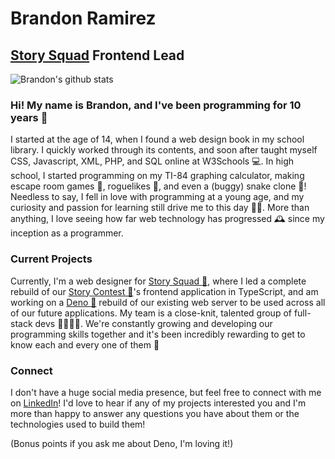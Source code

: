 # Brandon Ramirez

## [Story Squad](https://github.com/story-squad) Frontend Lead

![Brandon's github stats](https://github-readme-stats.vercel.app/api?username=bramirez96&show_icons=true&theme=cobalt)

### Hi! My name is Brandon, and I've been programming for 10 years 👴

I started at the age of 14, when I found a web design book in my school library. I quickly worked through its contents, and soon after taught myself CSS, Javascript, XML, PHP, and SQL online at W3Schools 💻. In high school, I started programming on my TI-84 graphing calculator, making escape room games 🚪, roguelikes 🤺, and even a (buggy) snake clone 🐍! Needless to say, I fell in love with programming at a young age, and my curiosity and passion for learning still drive me to this day 👨‍💻. More than anything, I love seeing how far web technology has progressed 🕰 since my inception as a programmer.

### Current Projects

Currently, I'm a web designer for [Story Squad 📃](https://github.com/story-squad), where I led a complete rebuild of our [Story Contest 🏅](https://contest.storysquad.app)'s frontend application in TypeScript, and am working on a [Deno 🦎](https://deno.land) rebuild of our existing web server to be used across all of our future applications. My team is a close-knit, talented group of full-stack devs 👩‍🔬👨‍💻. We're constantly growing and developing our programming skills together and it's been incredibly rewarding to get to know each and every one of them 👐

### Connect

I don't have a huge social media presence, but feel free to connect with me on [LinkedIn](http://www.linkedin.com/in/bramirez96)! I'd love to hear if any of my projects interested you and I'm more than happy to answer any questions you have about them or the technologies used to build them!

(Bonus points if you ask me about Deno, I'm loving it!)
